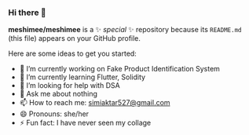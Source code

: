 ### Hi there 👋


**meshimee/meshimee** is a ✨ _special_ ✨ repository because its `README.md` (this file) appears on your GitHub profile.

Here are some ideas to get you started:

- 🔭 I’m currently working on Fake Product Identification System
- 🌱 I’m currently learning Flutter, Solidity
- 🤔 I’m looking for help with DSA
- 💬 Ask me about nothing
- 📫 How to reach me: simiaktar527@gmail.com
- 😄 Pronouns: she/her
- ⚡ Fun fact: I have never seen my collage


